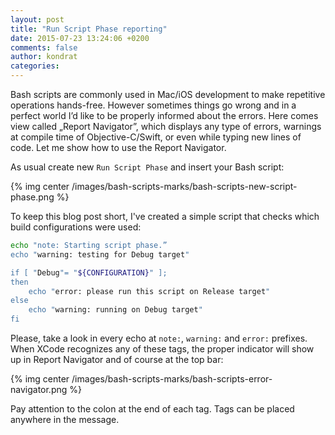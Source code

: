 ```yaml
---
layout: post
title: "Run Script Phase reporting"
date: 2015-07-23 13:24:06 +0200
comments: false
author: kondrat
categories:
---
```

Bash scripts are commonly used in Mac/iOS development to make repetitive operations hands-free. However sometimes things go wrong and in a perfect world I’d like to be properly informed about the errors.
Here comes view called „Report Navigator”, which displays any type of errors, warnings at compile time of Objective-C/Swift, or even while typing new lines of code. Let me show how to use the Report Navigator.

As usual create new `Run Script Phase` and insert your Bash script:

{% img center /images/bash-scripts-marks/bash-scripts-new-script-phase.png %}  

To keep this blog post short, I've created a simple script that checks which build configurations were used:

```bash
echo "note: Starting script phase.”
echo "warning: testing for Debug target"

if [ "Debug"= "${CONFIGURATION}" ];
then
    echo "error: please run this script on Release target"
else
    echo "warning: running on Debug target"
fi
```

Please, take a look in every echo at `note:`, `warning:` and `error:` prefixes. When XCode recognizes any of these tags, the proper indicator will show up in Report Navigator and of course at the top bar:

{% img center /images/bash-scripts-marks/bash-scripts-error-navigator.png %}  

Pay attention to the colon at the end of each tag. Tags can be placed anywhere in the message.

